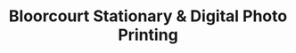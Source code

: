 ---
title: "Bloorcourt Stationary & Digital Photo Printing"
url: /toronto/bloorcourt-stationary-und-digital-photo-printing/
shop: Schreibwaren
---